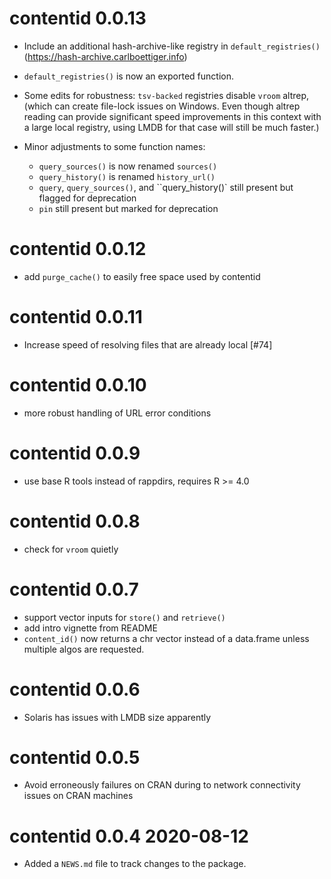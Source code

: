 # contentid 0.0.13


- Include an additional hash-archive-like registry in `default_registries()` 
  (https://hash-archive.carlboettiger.info)
- `default_registries()` is now an exported function.
- Some edits for robustness: `tsv-backed` registries disable `vroom` altrep,
(which can create file-lock issues on Windows. Even though altrep reading
can provide significant speed improvements in this context with a large
local registry, using LMDB for that case will still be much faster.)

- Minor adjustments to some function names:
  * `query_sources()` is now renamed `sources()`
  * `query_history()` is renamed `history_url()`
  * `query`, `query_sources()`, and ``query_history()` still present but 
     flagged for deprecation
  * `pin` still present but marked for deprecation

# contentid 0.0.12

* add `purge_cache()` to easily free space used by contentid

# contentid 0.0.11

* Increase speed of resolving files that are already local [#74]

# contentid 0.0.10

* more robust handling of URL error conditions

# contentid 0.0.9

* use base R tools instead of rappdirs, requires R >= 4.0

# contentid 0.0.8

* check for `vroom` quietly

# contentid 0.0.7

* support vector inputs for `store()` and `retrieve()`
* add intro vignette from README
* `content_id()` now returns a chr vector instead of a data.frame unless
  multiple algos are requested. 

# contentid 0.0.6

* Solaris has issues with LMDB size apparently

# contentid 0.0.5

* Avoid erroneously failures on CRAN during to network connectivity issues on CRAN machines

# contentid 0.0.4 2020-08-12

* Added a `NEWS.md` file to track changes to the package.
